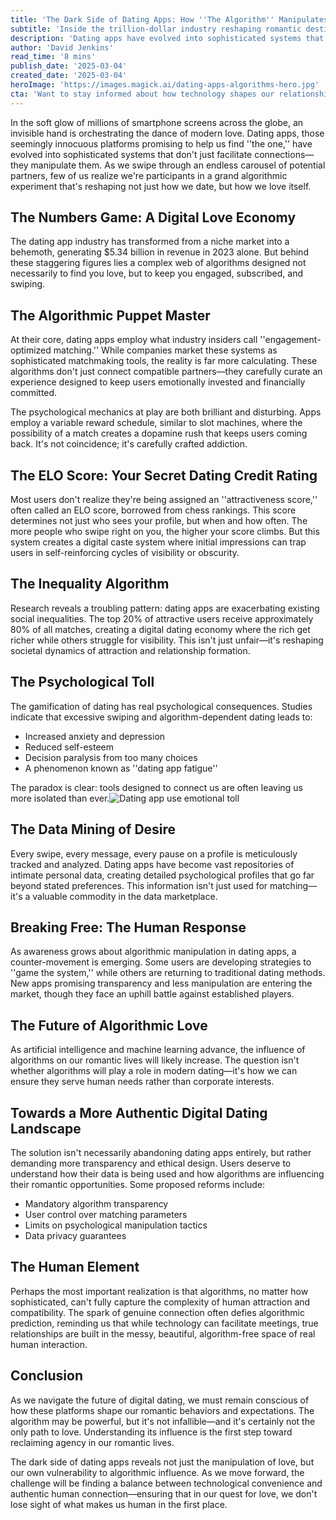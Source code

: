 ```yaml
---
title: 'The Dark Side of Dating Apps: How ''The Algorithm'' Manipulates Love'
subtitle: 'Inside the trillion-dollar industry reshaping romantic destinies through code and psychological manipulation'
description: 'Dating apps have evolved into sophisticated systems that don''t just facilitate connections—they manipulate them. Through clever algorithms and psychological tactics, these platforms are reshaping how we find love, often at the cost of authentic human connection. From secret attractiveness scores to addictive design patterns, discover how the trillion-dollar dating app industry is engineering our romantic destinies.'
author: 'David Jenkins'
read_time: '8 mins'
publish_date: '2025-03-04'
created_date: '2025-03-04'
heroImage: 'https://images.magick.ai/dating-apps-algorithms-hero.jpg'
cta: 'Want to stay informed about how technology shapes our relationships? Follow us on LinkedIn for more insights into the intersection of tech and human connection.'
---
```


In the soft glow of millions of smartphone screens across the globe, an invisible hand is orchestrating the dance of modern love. Dating apps, those seemingly innocuous platforms promising to help us find ''the one,'' have evolved into sophisticated systems that don't just facilitate connections—they manipulate them. As we swipe through an endless carousel of potential partners, few of us realize we're participants in a grand algorithmic experiment that's reshaping not just how we date, but how we love itself.

## The Numbers Game: A Digital Love Economy

The dating app industry has transformed from a niche market into a behemoth, generating $5.34 billion in revenue in 2023 alone. But behind these staggering figures lies a complex web of algorithms designed not necessarily to find you love, but to keep you engaged, subscribed, and swiping.

## The Algorithmic Puppet Master

At their core, dating apps employ what industry insiders call ''engagement-optimized matching.'' While companies market these systems as sophisticated matchmaking tools, the reality is far more calculating. These algorithms don't just connect compatible partners—they carefully curate an experience designed to keep users emotionally invested and financially committed.

The psychological mechanics at play are both brilliant and disturbing. Apps employ a variable reward schedule, similar to slot machines, where the possibility of a match creates a dopamine rush that keeps users coming back. It's not coincidence; it's carefully crafted addiction.

## The ELO Score: Your Secret Dating Credit Rating

Most users don't realize they're being assigned an ''attractiveness score,'' often called an ELO score, borrowed from chess rankings. This score determines not just who sees your profile, but when and how often. The more people who swipe right on you, the higher your score climbs. But this system creates a digital caste system where initial impressions can trap users in self-reinforcing cycles of visibility or obscurity.

## The Inequality Algorithm

Research reveals a troubling pattern: dating apps are exacerbating existing social inequalities. The top 20% of attractive users receive approximately 80% of all matches, creating a digital dating economy where the rich get richer while others struggle for visibility. This isn't just unfair—it's reshaping societal dynamics of attraction and relationship formation.

## The Psychological Toll

The gamification of dating has real psychological consequences. Studies indicate that excessive swiping and algorithm-dependent dating leads to:

- Increased anxiety and depression
- Reduced self-esteem
- Decision paralysis from too many choices
- A phenomenon known as ''dating app fatigue''

The paradox is clear: tools designed to connect us are often leaving us more isolated than ever.![Dating app use emotional toll](https://i.magick.ai/1278391651010_magick_img.webp)

## The Data Mining of Desire

Every swipe, every message, every pause on a profile is meticulously tracked and analyzed. Dating apps have become vast repositories of intimate personal data, creating detailed psychological profiles that go far beyond stated preferences. This information isn't just used for matching—it's a valuable commodity in the data marketplace.

## Breaking Free: The Human Response

As awareness grows about algorithmic manipulation in dating apps, a counter-movement is emerging. Some users are developing strategies to ''game the system,'' while others are returning to traditional dating methods. New apps promising transparency and less manipulation are entering the market, though they face an uphill battle against established players.

## The Future of Algorithmic Love

As artificial intelligence and machine learning advance, the influence of algorithms on our romantic lives will likely increase. The question isn't whether algorithms will play a role in modern dating—it's how we can ensure they serve human needs rather than corporate interests.

## Towards a More Authentic Digital Dating Landscape

The solution isn't necessarily abandoning dating apps entirely, but rather demanding more transparency and ethical design. Users deserve to understand how their data is being used and how algorithms are influencing their romantic opportunities. Some proposed reforms include:

- Mandatory algorithm transparency
- User control over matching parameters
- Limits on psychological manipulation tactics
- Data privacy guarantees

## The Human Element

Perhaps the most important realization is that algorithms, no matter how sophisticated, can't fully capture the complexity of human attraction and compatibility. The spark of genuine connection often defies algorithmic prediction, reminding us that while technology can facilitate meetings, true relationships are built in the messy, beautiful, algorithm-free space of real human interaction.

## Conclusion

As we navigate the future of digital dating, we must remain conscious of how these platforms shape our romantic behaviors and expectations. The algorithm may be powerful, but it's not infallible—and it's certainly not the only path to love. Understanding its influence is the first step toward reclaiming agency in our romantic lives.

The dark side of dating apps reveals not just the manipulation of love, but our own vulnerability to algorithmic influence. As we move forward, the challenge will be finding a balance between technological convenience and authentic human connection—ensuring that in our quest for love, we don't lose sight of what makes us human in the first place.